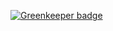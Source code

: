 

[![Greenkeeper badge](https://badges.greenkeeper.io/tiaanduplessis/sonja-landing.svg)](https://greenkeeper.io/)